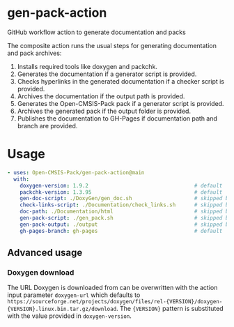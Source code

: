 # gen-pack-action

GitHub workflow action to generate documentation and packs

The composite action runs the usual steps for generating documentation
and pack archives:

1. Installs required tools like doxygen and packchk.
2. Generates the documentation if a generator script is provided.
3. Checks hyperlinks in the generated documentation if a checker script is provided.
4. Archives the documentation if the output path is provided.
5. Generates the Open-CMSIS-Pack pack if a generator script is provided.
6. Archives the generated pack if the output folder is provided.
7. Publishes the documentation to GH-Pages if documentation path and branch are provided.

# Usage

```yaml
- uses: Open-CMSIS-Pack/gen-pack-action@main
  with:
    doxygen-version: 1.9.2                                  # default
    packchk-version: 1.3.95                                 # default
    gen-doc-script: ./DoxyGen/gen_doc.sh                    # skipped by default
    check-links-script: ./Documentation/check_links.sh      # skipped by default
    doc-path: ./Documentation/html                          # skipped by default
    gen-pack-script: ./gen_pack.sh                          # skipped by default
    gen-pack-output: ./output                               # skipped by default
    gh-pages-branch: gh-pages                               # default
```

## Advanced usage

### Doxygen download

The URL Doxygen is downloaded from can be overwritten with the action input parameter
`doxygen-url` which defaults to
`https://sourceforge.net/projects/doxygen/files/rel-{VERSION}/doxygen-{VERSION}.linux.bin.tar.gz/download`.
The `{VERSION}` pattern is substituted with the value provided in `doxygen-version`.
